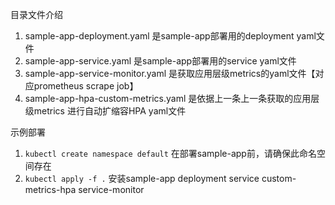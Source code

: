 目录文件介绍
1. sample-app-deployment.yaml 是sample-app部署用的deployment yaml文件
2. sample-app-service.yaml 是sample-app部署用的service yaml文件
3. sample-app-service-monitor.yaml 是获取应用层级metrics的yaml文件【对应prometheus scrape job】
4. sample-app-hpa-custom-metrics.yaml 是依据上一条上一条获取的应用层级metrics 进行自动扩缩容HPA yaml文件 

示例部署
1. `kubectl create namespace default` 在部署sample-app前，请确保此命名空间存在
2. `kubectl apply -f .` 安装sample-app deployment service custom-metrics-hpa service-monitor
